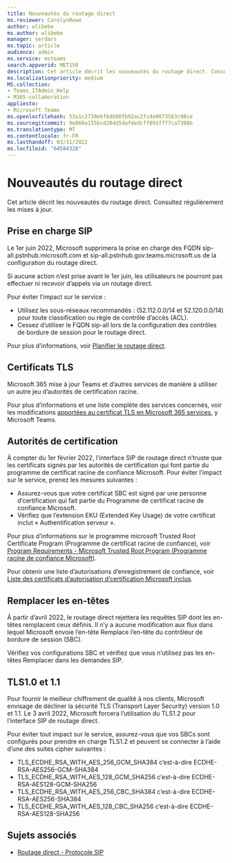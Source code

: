 ```yaml
---
title: Nouveautés du routage direct
ms.reviewer: CarolynRowe
author: wlibebe
ms.author: wlibebe
manager: serdars
ms.topic: article
audience: admin
ms.service: msteams
search.appverid: MET150
description: Cet article décrit les nouveautés du routage direct. Consultez régulièrement les mises à jour.
ms.localizationpriority: medium
MS.collection:
- Teams_ITAdmin_Help
- M365-collaboration
appliesto:
- Microsoft Teams
ms.openlocfilehash: 53a1c2730ebf6db06fb92ac2fc4e0873563c98ce
ms.sourcegitcommit: 9e868a155bcd20dd5dafdedcff091ff77ca7398b
ms.translationtype: MT
ms.contentlocale: fr-FR
ms.lasthandoff: 03/31/2022
ms.locfileid: "64584328"
---
```

# <a name="whats-new-for-direct-routing"></a>Nouveautés du routage direct

Cet article décrit les nouveautés du routage direct. Consultez régulièrement les mises à jour.

## <a name="sip-support"></a>Prise en charge SIP

Le 1er juin 2022, Microsoft supprimera la prise en charge des FQDN sip-all.pstnhub.microsoft.com et sip-all.pstnhub.gov.teams.microsoft.us de la configuration du routage direct.

Si aucune action n’est prise avant le 1er juin, les utilisateurs ne pourront pas effectuer ni recevoir d’appels via un routage direct.

Pour éviter l’impact sur le service :

- Utilisez les sous-réseaux recommandés : (52.112.0.0/14 et 52.120.0.0/14) pour toute classification ou règle de contrôle d’accès (ACL).
- Cessez d’utiliser le FQDN sip-all lors de la configuration des contrôles de bordure de session pour le routage direct.

Pour plus d’informations, voir [Planifier le routage direct](direct-routing-plan.md).

## <a name="tls-certificates"></a>Certificats TLS

Microsoft 365 mise à jour Teams et d’autres services de manière à utiliser un autre jeu d’autorités de certification racine.

Pour plus d’informations et une liste complète des services concernés, voir les modifications [apportées au certificat TLS en Microsoft 365 services,](https://techcommunity.microsoft.com/t5/microsoft-teams-blog/tls-certificate-changes-to-microsoft-365-services-including/ba-p/3249676) y Microsoft Teams.

## <a name="certificate-authorities"></a>Autorités de certification

À compter du 1er février 2022, l’interface SIP de routage direct n’truste que les certificats signés par les autorités de certification qui font partie du programme de certificat racine de confiance Microsoft. Pour éviter l’impact sur le service, prenez les mesures suivantes :

- Assurez-vous que votre certificat SBC est signé par une personne d’certification qui fait partie du Programme de certificat racine de confiance Microsoft.
- Vérifiez que l’extension EKU (Extended Key Usage) de votre certificat inclut « Authentification serveur ».

Pour plus d’informations sur le programme microsoft Trusted Root Certificate Program (Programme de certificat racine de confiance), voir [Program Requirements - Microsoft Trusted Root Program (Programme racine de confiance Microsoft](/security/trusted-root/program-requirements)).

Pour obtenir une liste d’autorisations d’enregistrement de confiance, voir [Liste des certificats d’autorisation d’certification Microsoft inclus](https://ccadb-public.secure.force.com/microsoft/IncludedCACertificateReportForMSFT).

## <a name="replace-headers"></a>Remplacer les en-têtes

À partir d’avril 2022, le routage direct rejettera les requêtes SIP dont les en-têtes remplacent ceux définis. Il n’y a aucune modification aux flux dans lequel Microsoft envoie l’en-tête Remplace l’en-tête du contrôleur de bordure de session (SBC).

Vérifiez vos configurations SBC et vérifiez que vous n’utilisez pas les en-têtes Remplacer dans les demandes SIP.

## <a name="tls10-and-11"></a>TLS1.0 et 1.1

Pour fournir le meilleur chiffrement de qualité à nos clients, Microsoft envisage de décliner la sécurité TLS (Transport Layer Security) version 1.0 et 1.1. Le 3 avril 2022, Microsoft forcera l’utilisation du TLS1.2 pour l’interface SIP de routage direct.

Pour éviter tout impact sur le service, assurez-vous que vos SBCs sont configurés pour prendre en charge TLS1.2 et peuvent se connecter à l’aide d’une des suites cipher suivantes :

- TLS_ECDHE_RSA_WITH_AES_256_GCM_SHA384 c’est-à-dire ECDHE-RSA-AES256-GCM-SHA384
- TLS_ECDHE_RSA_WITH_AES_128_GCM_SHA256 c’est-à-dire ECDHE-RSA-AES128-GCM-SHA256
- TLS_ECDHE_RSA_WITH_AES_256_CBC_SHA384 c’est-à-dire ECDHE-RSA-AES256-SHA384
- TLS_ECDHE_RSA_WITH_AES_128_CBC_SHA256 c’est-à-dire ECDHE-RSA-AES128-SHA256

## <a name="related-topics"></a>Sujets associés

- [Routage direct - Protocole SIP](direct-routing-protocols-sip.md)
